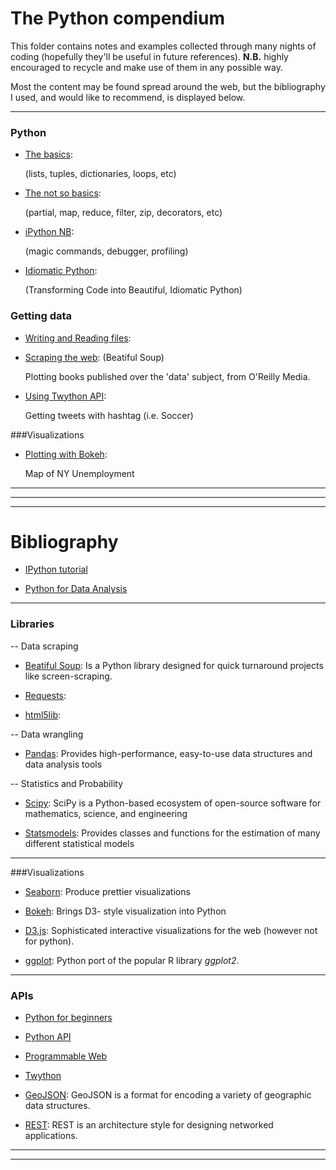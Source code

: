 # The Python compendium

This folder contains notes and examples  collected through many nights of 
coding (hopefully they'll be useful in future references). 
**N.B.** highly encouraged to recycle and make use of them in any possible way.

Most the content may be found spread around the web, but 
the bibliography I used, and would like to recommend, 
is displayed below.

------
### Python

* [The basics](https://nbviewer.jupyter.org/github/ja-vazquez/Python_compendium/blob/master/The_basics.ipynb):

	(lists, tuples, dictionaries, loops, etc)

* [The not so basics](https://nbviewer.jupyter.org/github/ja-vazquez/Python_compendium/blob/master/The_not_so_basics.ipynb): 

	(partial, map, reduce, filter, zip, decorators, etc)

* [iPython NB](https://nbviewer.jupyter.org/github/ja-vazquez/Python_compendium/blob/master/iPython.ipynb):

	(magic commands, debugger, profiling)


* [Idiomatic Python](https://nbviewer.jupyter.org/github/ja-vazquez/Python_compendium/blob/master/Idiomatic_Python.ipynb):

	(Transforming Code into Beautiful, Idiomatic Python)



### Getting data
* [Writing and Reading files](https://nbviewer.jupyter.org/github/ja-vazquez/Python_compendium/blob/master/Input_output.ipynb):

* [Scraping the web](https://github.com/ja-vazquez/Python_compendium/blob/master/Scraping_the_web_books.ipynb): (Beatiful Soup)
	
	Plotting books published over the 'data' subject, from O'Reilly Media.
	
* [Using Twython API](https://github.com/ja-vazquez/Python_compendium/blob/master/Twython_API.ipynb): 

	Getting tweets with hashtag (i.e. Soccer)

###Visualizations

* [Plotting with Bokeh](https://nbviewer.jupyter.org/github/ja-vazquez/Python_compendium/blob/master/Bokeh_examples.ipynb):
	
	Map of NY Unemployment
 

----
------
------


# Bibliography

* [IPython tutorial](https://ipython.org/ipython-doc/2/interactive/tutorial.html)

* [Python for Data Analysis](http://www.amazon.com/Python-Data-Analysis-Wrangling-IPython/dp/1449319793)


------

### Libraries

-- Data scraping 

* [Beatiful Soup](https://www.crummy.com/software/BeautifulSoup/):
Is a Python library designed for quick turnaround projects like screen-scraping.

* [Requests](http://docs.python-requests.org/en/master/):
* [html5lib](https://pypi.python.org/pypi/html5lib):

-- Data wrangling

* [Pandas](http://pandas.pydata.org/):
Provides high-performance, easy-to-use data structures and data analysis tools


-- Statistics and Probability


* [Scipy](http://www.scipy.org/):
SciPy is a Python-based ecosystem of open-source software for mathematics, science, and engineering

* [Statsmodels](http://statsmodels.sourceforge.net/devel/index.html):
Provides classes and functions for the estimation of many different statistical models

----

###Visualizations

* [Seaborn](http://stanford.edu/~mwaskom/software/seaborn/):
Produce prettier visualizations

* [Bokeh](http://bokeh.pydata.org/en/latest/):
Brings D3- style visualization into Python

* [D3.js](http://d3js.org/):
Sophisticated interactive visualizations for the web (however not for python).

* [ggplot](http://ggplot.yhathq.com/):
Python port of the popular R library *ggplot2*.


----

### APIs
* [Python for beginners](http://www.pythonforbeginners.com/api/list-of-python-apis)

* [Python API](http://www.pythonapi.com/)

* [Programmable Web](http://www.programmableweb.com/)

* [Twython](https://twython.readthedocs.org/en/latest/)

* [GeoJSON](http://geojson.org/): 
GeoJSON is a format for encoding a variety of geographic data structures.

* [REST](http://rest.elkstein.org/2008/02/real-rest-examples.html):
REST is an architecture style for designing networked applications.


----
----
